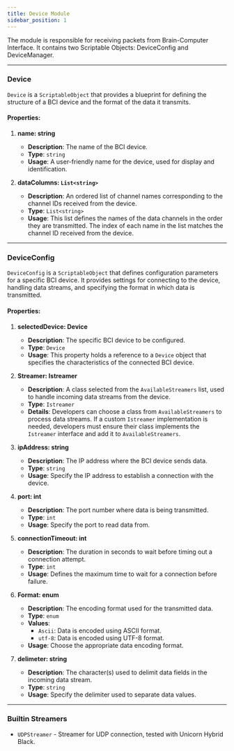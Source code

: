 ```yaml
---
title: Device Module
sidebar_position: 1
---
```


The module is responsible for receiving packets from Brain-Computer Interface. It contains two Scriptable Objects: DeviceConfig and DeviceManager. 

---

### Device

`Device` is a `ScriptableObject` that provides a blueprint for defining the structure of a BCI device and the format of the data it transmits.

#### Properties:

1. **name: string**
   - **Description**: The name of the BCI device.
   - **Type**: `string`
   - **Usage**: A user-friendly name for the device, used for display and identification.

2. **dataColumns: `List<string>`**
   - **Description**: An ordered list of channel names corresponding to the channel IDs received from the device.
   - **Type**: `List<string>`
   - **Usage**: This list defines the names of the data channels in the order they are transmitted. The index of each name in the list matches the channel ID received from the device.

---

### DeviceConfig

`DeviceConfig` is a `ScriptableObject` that defines configuration parameters for a specific BCI device. It provides settings for connecting to the device, handling data streams, and specifying the format in which data is transmitted.

#### Properties:

1. **selectedDevice: Device**
   - **Description**: The specific BCI device to be configured.
   - **Type**: `Device`
   - **Usage**: This property holds a reference to a `Device` object that specifies the characteristics of the connected BCI device.

2. **Streamer: Istreamer**
   - **Description**: A class selected from the `AvailableStreamers` list, used to handle incoming data streams from the device.
   - **Type**: `Istreamer`
   - **Details**: Developers can choose a class from `AvailableStreamers` to process data streams. If a custom `Istreamer` implementation is needed, developers must ensure their class implements the `Istreamer` interface and add it to `AvailableStreamers`.

3. **ipAddress: string**
   - **Description**: The IP address where the BCI device sends data.
   - **Type**: `string`
   - **Usage**: Specify the IP address to establish a connection with the device.

4. **port: int**
   - **Description**: The port number where data is being transmitted.
   - **Type**: `int`
   - **Usage**: Specify the port to read data from.

5. **connectionTimeout: int**
   - **Description**: The duration in seconds to wait before timing out a connection attempt.
   - **Type**: `int`
   - **Usage**: Defines the maximum time to wait for a connection before failure.

6. **Format: enum**
   - **Description**: The encoding format used for the transmitted data.
   - **Type**: `enum`
   - **Values**:
     - `Ascii`: Data is encoded using ASCII format.
     - `utf-8`: Data is encoded using UTF-8 format.
   - **Usage**: Choose the appropriate data encoding format.

7. **delimeter: string**
   - **Description**: The character(s) used to delimit data fields in the incoming data stream.
   - **Type**: `string`
   - **Usage**: Specify the delimiter used to separate data values.


---

### Builtin Streamers
- `UDPStreamer` - Streamer for UDP connection, tested with Unicorn Hybrid Black.

